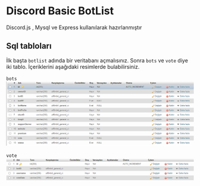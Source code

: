 # Discord Basic BotList

Discord.js , Mysql ve Express kullanılarak hazırlanmıştır

## Sql tabloları

İlk başta `botlist` adında bir veritabanı açmalısınız. Sonra `bots` ve `vote` diye iki tablo. İçeriklerini aşağıdaki resimlerde bulabilirsiniz.

`bots`
<img src="/public/images/Capture.PNG"/>

`vote`
<img src="/public/images/Capture1.PNG"/>
